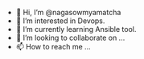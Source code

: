 - 👋 Hi, I’m @nagasowmyamatcha
- 👀 I’m interested in Devops.
- 🌱 I’m currently learning Ansible tool.
- 💞️ I’m looking to collaborate on ...
- 📫 How to reach me ...

<!---
nagasowmyamatcha/nagasowmyamatcha is a ✨ special ✨ repository because its `README.md` (this file) appears on your GitHub profile.
You can click the Preview link to take a look at your changes.
--->
